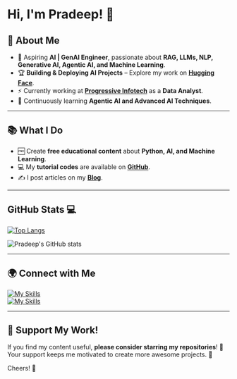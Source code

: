 
# Hi, I'm Pradeep! 👋

## 🚀 About Me

- 🎯 Aspiring **AI | GenAI Engineer**, passionate about **RAG, LLMs, NLP, Generative AI, Agentic AI, and Machine Learning**.  
- 🏆 **Building & Deploying AI Projects** – Explore my work on **[Hugging Face](https://huggingface.co/Pradeep8)**.  
- ⚡ Currently working at **[Progressive Infotech](https://www.progressive.in)** as a **Data Analyst**.  
- 🌱 Continuously learning **Agentic AI and Advanced AI Techniques**.  

---

## 📚 What I Do

- 🆓 Create **free educational content** about **Python, AI, and Machine Learning**.
- 💻 My **tutorial codes** are available on **[GitHub](https://github.com/pradeep-kumar8?tab=repositories)**.
- ✍️ I post articles on my **[Blog](#)**.

---

## GitHub Stats 💻
  
[![Top Langs](https://github-readme-stats.vercel.app/api/top-langs/?username=pradeep-kumar8&layout=compact&theme=radical)](https://github.com/anuraghazra/github-readme-stats)

![Pradeep's GitHub stats](https://github-readme-stats.vercel.app/api?username=pradeep-kumar8&show_icons=true&theme=radical)

---
## 🌍 Connect with Me

[![ My Skills](https://skillicons.dev/icons?i=linkedin)](https://www.linkedin.com/in/pradeep-kumar8/)  
[![ My Skills](https://skillicons.dev/icons?i=gmail)](mailto:pradeep.kmr.pro@gmail.com)

 
---
## 💖 Support My Work!

If you find my content useful, **please consider starring my repositories**! 🌟  
Your support keeps me motivated to create more awesome projects. 🚀

Cheers! 🍻
